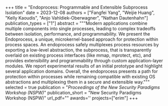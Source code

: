 +++
title = "Endoprocess: Programmable and Extensible Subprocess Isolation"
date = 2023-12-08
authors = ["Fangfei Yang", "Weijie Huang", "Kelly Kaoudis", "Anjo Vahldiek-Oberwagner", "Nathan Dautenhahn"]
publication_types = ["1"]
abstract = """Modern applications combine multiple components into single processes, leading to complex tradeoffs between isolation, performance, and programmability. We present the Endoprocess, a unique, microkernel-based approach for protection within process spaces. An endoprocess safely multiplexes process resources by exporting a low-level abstraction, the subprocess, that is transparently overlaid on existing process interfaces (like mmap, mprotect, etc), and provides extensibility and programmability through custom application-layer modules. We report experimental results of an initial prototype and highlight several application domains. Overall, the endoprocess presents a path for protection within processes while remaining compatible with existing OS abstractions and multiplexing them in a secure and extensible way."""
selected = true
publication = "*Proceedings of the New Security Paradigms Workshop (NSPW)*"
publication_short = "New Security Paradigms Workshop (NSPW)"
url_pdf=""
awards=''
projects=["erim"]
+++
